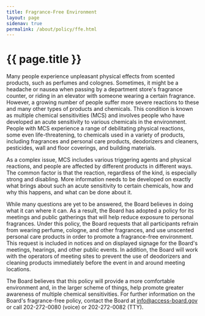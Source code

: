 ```yaml
---
title: Fragrance-Free Environment
layout: page
sidenav: true
permalink: /about/policy/ffe.html
---
```


# {{ page.title }}

Many people experience unpleasant physical effects from scented products, such as perfumes and colognes. Sometimes, it might be a headache or nausea when passing by a department store's fragrance counter, or riding in an elevator with someone wearing a certain fragrance.  However, a growing number of people suffer more severe reactions to these and many other types of products and chemicals. This condition is known as multiple chemical sensitivities (MCS) and involves people who have developed an acute sensitivity to various chemicals in the environment.  People with MCS experience a range of debilitating physical reactions, some even life-threatening, to chemicals used in a variety of products, including fragrances and personal care products, deodorizers and cleaners, pesticides, wall and floor coverings, and building materials.

As a complex issue, MCS includes various triggering agents and physical reactions, and people are affected by different products in different ways. The common factor is that the reaction, regardless of the kind, is especially strong and disabling. More information needs to be developed on exactly what brings about such an acute sensitivity to certain chemicals, how and why this happens, and what can be done about it.

While many questions are yet to be answered, the Board believes in doing what it can where it can.  As a result, the Board has adopted a policy for its meetings and public gatherings that will help reduce exposure to personal fragrances.  Under this policy, the Board requests that all participants refrain from wearing perfume, cologne, and other fragrances, and use unscented personal care products in order to promote a fragrance-free environment.  This request is included in notices and on displayed signage for the Board's meetings, hearings, and other public events.  In addition, the Board will work with the operators of meeting sites to prevent the use of deodorizers and cleaning products immediately before the event in and around meeting locations.

The Board believes that this policy will provide a more comfortable environment and, in the larger scheme of things, help promote greater awareness of multiple chemical sensitivities.  For further information on the Board's fragrance-free policy, contact the Board at <info@access-board.gov> or call 202-272-0080 (voice) or 202-272-0082 (TTY).
